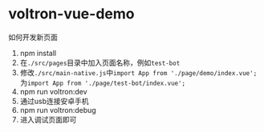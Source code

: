 # voltron-vue-demo

如何开发新页面

1. npm install
3. 在`./src/pages`目录中加入页面名称，例如`test-bot`
4. 修改`./src/main-native.js`中`import App from './page/demo/index.vue';`为`import App from './page/test-bot/index.vue';`
5. npm run voltron:dev
6. 通过usb连接安卓手机
7. npm run voltron:debug
8. 进入调试页面即可
